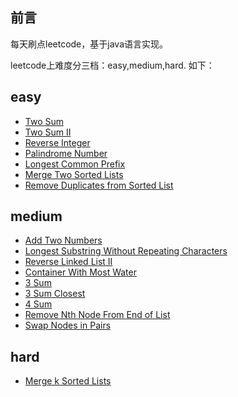 ## 前言
每天刷点leetcode，基于java语言实现。

leetcode上难度分三档：easy,medium,hard. 如下：

## easy
- [Two Sum](https://github.com/crrrrrw/leetcode-java/blob/master/src/main/java/com/crw/easy/_001_TwoSum.java)
- [Two Sum II](https://github.com/crrrrrw/leetcode-java/blob/master/src/main/java/com/crw/easy/_167_TwoSum2.java)
- [Reverse Integer](https://github.com/crrrrrw/leetcode-java/blob/master/src/main/java/com/crw/easy/_007_ReverseInteger.java)
- [Palindrome Number](https://github.com/crrrrrw/leetcode-java/blob/master/src/main/java/com/crw/easy/_009_PalindromeNumber.java)
- [Longest Common Prefix](https://github.com/crrrrrw/leetcode-java/blob/master/src/main/java/com/crw/easy/_014_LongestCommonPrefix.java)
- [Merge Two Sorted Lists](https://github.com/crrrrrw/leetcode-java/blob/master/src/main/java/com/crw/easy/_021_MergeTwoLists.java)
- [Remove Duplicates from Sorted List](https://github.com/crrrrrw/leetcode-java/blob/master/src/main/java/com/crw/easy/_083_DeleteDuplicates.java)

## medium
- [Add Two Numbers](https://github.com/crrrrrw/leetcode-java/blob/master/src/main/java/com/crw/medium/_002_AddTwoNumbers.java)
- [Longest Substring Without Repeating Characters](https://github.com/crrrrrw/leetcode-java/blob/master/src/main/java/com/crw/medium/_003_LengthOfLongestSubstring.java)
- [Reverse Linked List II](https://github.com/crrrrrw/leetcode-java/blob/master/src/main/java/com/crw/medium/_092_ReverseLinkedList_II.java)
- [Container With Most Water](https://github.com/crrrrrw/leetcode-java/blob/master/src/main/java/com/crw/medium/_011_ContainerWithMostWater.java)
- [3 Sum](https://github.com/crrrrrw/leetcode-java/blob/master/src/main/java/com/crw/medium/_015_3Sum.java)
- [3 Sum Closest](https://github.com/crrrrrw/leetcode-java/blob/master/src/main/java/com/crw/medium/_016_ThreeSumClosest.java)
- [4 Sum](https://github.com/crrrrrw/leetcode-java/blob/master/src/main/java/com/crw/medium/_18_FourSum.java)
- [Remove Nth Node From End of List]((https://github.com/crrrrrw/leetcode-java/blob/master/src/main/java/com/crw/medium/_019_RemoveNthFromEnd.java))
- [Swap Nodes in Pairs]((https://github.com/crrrrrw/leetcode-java/blob/master/src/main/java/com/crw/medium/_024_SwapPairs.java))

## hard
- [Merge k Sorted Lists]((https://github.com/crrrrrw/leetcode-java/blob/master/src/main/java/com/crw/hard/_023_MergeKLists.java))

